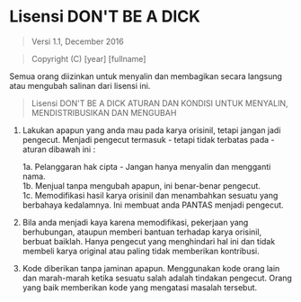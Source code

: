 # Lisensi DON'T BE A DICK

> Versi 1.1, December 2016

> Copyright (C) [year] [fullname]
 
 Semua orang diizinkan untuk menyalin dan membagikan secara langsung atau mengubah salinan dari lisensi ini.

> Lisensi DON'T BE A DICK 
> ATURAN DAN KONDISI UNTUK MENYALIN, MENDISTRIBUSIKAN DAN MENGUBAH

 1. Lakukan apapun yang anda mau pada karya orisinil, tetapi jangan jadi pengecut.
     Menjadi pengecut termasuk - tetapi tidak terbatas pada - aturan dibawah ini :

	 1a. Pelanggaran hak cipta - Jangan hanya menyalin dan mengganti nama.  
	 1b. Menjual tanpa mengubah apapun, ini benar-benar pengecut.  
	 1c. Memodifikasi hasil karya orisinil dan menambahkan sesuatu yang berbahaya kedalamnya. Ini membuat anda PANTAS menjadi pengecut.  

 2. Bila anda menjadi kaya karena memodifikasi, pekerjaan yang berhubungan, ataupun memberi bantuan terhadap karya orisinil, berbuat baiklah. Hanya pengecut yang menghindari hal ini dan tidak membeli karya original atau paling tidak memberikan kontribusi.

 3. Kode diberikan tanpa jaminan apapun. Menggunakan kode orang lain dan marah-marah ketika sesuatu salah adalah tindakan pengecut. Orang yang baik memberikan kode yang mengatasi masalah tersebut.

